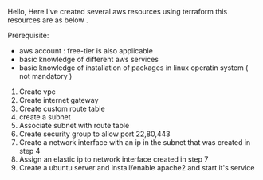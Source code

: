 Hello, 
Here I've created several aws resources using terraform this resources are as below .

Prerequisite:
  - aws account : free-tier is also applicable
  - basic knowledge of different aws services   
  - basic knowledge of installation of packages in linux operatin system ( not mandatory )

1. Create vpc
2. Create internet gateway 
3. Create custom route table 
4. create a subnet 
5. Associate subnet with route table
6. Create security group to allow port 22,80,443
7. Create a network interface with an ip in the subnet that was created in step 4
8. Assign an elastic ip to network interface created in step 7 
9. Create a ubuntu server and install/enable apache2 and start it's service
